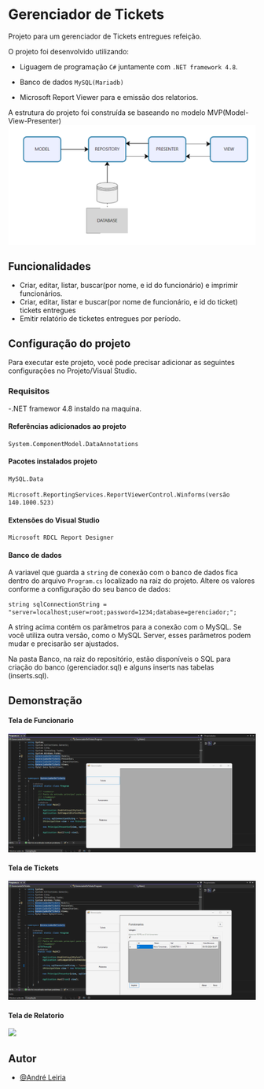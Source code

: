 
# Gerenciador de Tickets

Projeto para um gerenciador de Tickets entregues refeição. 

O projeto foi desenvolvido utilizando:

- Liguagem de programação `C#` juntamente com `.NET framework 4.8`.

- Banco de dados `MySQL(Mariadb)`

- Microsoft Report Viewer para e emissão dos relatorios.


A estrutura do projeto foi construída se baseando no modelo MVP(Model-View-Presenter)
![Model-View-Presenter](Imagens/Projeto/mvp.png)

## Funcionalidades

- Criar, editar, listar, buscar(por nome, e id do funcionário) e imprimir funcionários.
- Criar, editar, listar e buscar(por nome de funcionário, e id do ticket) tickets entregues
- Emitir relatório de ticketes entregues por período.



## Configuração do projeto

Para executar este projeto, você pode precisar adicionar as seguintes configurações no Projeto/Visual Studio.

### Requisitos
-.NET framewor 4.8 instaldo na maquina.
#### Referências adicionados ao projeto
    System.ComponentModel.DataAnnotations

#### Pacotes instalados projeto
    MySQL.Data

    Microsoft.ReportingServices.ReportViewerControl.Winforms(versão 140.1000.523)
#### Extensões do Visual Studio
    Microsoft RDCL Report Designer

#### Banco de dados
A variavel que guarda a `string` de conexão com o banco de dados fica dentro do arquivo `Program.cs` localizado na raiz do projeto.
Altere os valores conforme a configuração do seu banco de dados:
    
    string sqlConnectionString = "server=localhost;user=root;password=1234;database=gerenciador;";

A string acima contém os parâmetros para a conexão com o MySQL. Se você utiliza outra versão, como o MySQL Server, esses parâmetros podem mudar e precisarão ser ajustados.

Na pasta Banco, na raiz do repositório, estão disponíveis o SQL para criação do banco (gerenciador.sql) e alguns inserts nas tabelas (inserts.sql).

## Demonstração

#### Tela de Funcionario
![](Gifs/FuncionarioGif.gif)

#### Tela de Tickets
![](Gifs/TicketGif.gif)

#### Tela de Relatorio
![](Gifs/RelatorioGif.gif)



## Autor

- [@André Leiria](https://github.com/Alrs-Leiria)

